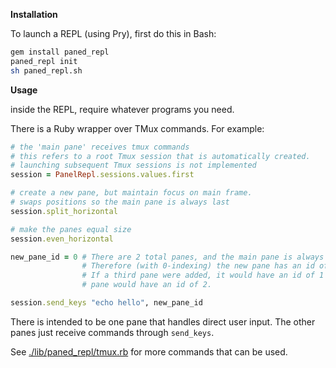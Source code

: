 **Installation**

To launch a REPL (using Pry), first do this in Bash:

```sh
gem install paned_repl
paned_repl init
sh paned_repl.sh
```
**Usage**

inside the REPL, require whatever programs you need.

There is a Ruby wrapper over TMux commands. For example:

```rb
# the 'main pane' receives tmux commands
# this refers to a root Tmux session that is automatically created.
# launching subsequent Tmux sessions is not implemented
session = PanelRepl.sessions.values.first

# create a new pane, but maintain focus on main frame.
# swaps positions so the main pane is always last
session.split_horizontal

# make the panes equal size
session.even_horizontal

new_pane_id = 0 # There are 2 total panes, and the main pane is always the last
                # Therefore (with 0-indexing) the new pane has an id of 0.
                # If a third pane were added, it would have an id of 1 and the main
                # pane would have an id of 2.

session.send_keys "echo hello", new_pane_id
```

There is intended to be one pane that handles direct user input. The other panes just receive commands through `send_keys`.

See [./lib/paned_repl/tmux.rb](lib/paned_repl/tmux.rb) for more commands that can be used. 
